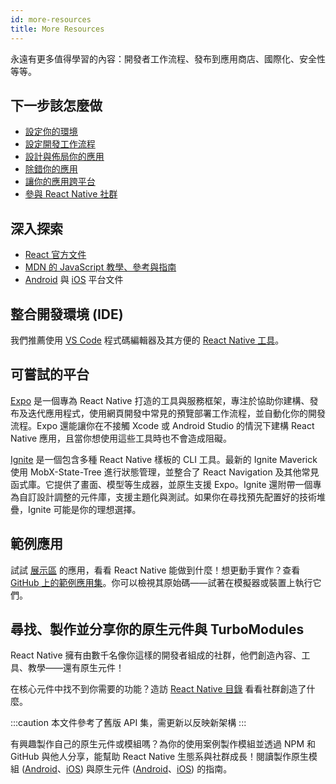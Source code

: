 ```yaml
---
id: more-resources
title: More Resources
---
```


永遠有更多值得學習的內容：開發者工作流程、發布到應用商店、國際化、安全性等等。

## 下一步該怎麼做

- [設定你的環境](environment-setup)
- [設定開發工作流程](running-on-device)
- [設計與佈局你的應用](flexbox)
- [除錯你的應用](debugging)
- [讓你的應用跨平台](platform-specific-code)
- [參與 React Native 社群](/community/overview)

## 深入探索

- [React 官方文件](https://react.dev/learn)
- [MDN 的 JavaScript 教學、參考與指南](https://developer.mozilla.org/en-US/docs/Web/JavaScript)
- [Android](https://developer.android.com/docs) 與 [iOS](https://developer.apple.com/documentation/uikit) 平台文件

## 整合開發環境 (IDE)

我們推薦使用 [VS Code](https://code.visualstudio.com/) 程式碼編輯器及其方便的 [React Native 工具](https://marketplace.visualstudio.com/items?itemName=msjsdiag.vscode-react-native)。

## 可嘗試的平台

[Expo](https://docs.expo.dev/) 是一個專為 React Native 打造的工具與服務框架，專注於協助你建構、發布及迭代應用程式，使用網頁開發中常見的預覽部署工作流程，並自動化你的開發流程。Expo 還能讓你在不接觸 Xcode 或 Android Studio 的情況下建構 React Native 應用，且當你想使用這些工具時也不會造成阻礙。

[Ignite](https://github.com/infinitered/ignite) 是一個包含多種 React Native 樣板的 CLI 工具。最新的 Ignite Maverick 使用 MobX-State-Tree 進行狀態管理，並整合了 React Navigation 及其他常見函式庫。它提供了畫面、模型等生成器，並原生支援 Expo。Ignite 還附帶一個專為自訂設計調整的元件庫，支援主題化與測試。如果你在尋找預先配置好的技術堆疊，Ignite 可能是你的理想選擇。

## 範例應用

試試 [展示區](https://reactnative.dev/showcase) 的應用，看看 React Native 能做到什麼！想更動手實作？查看 [GitHub 上的範例應用集](https://github.com/ReactNativeNews/React-Native-Apps)。你可以檢視其原始碼——試著在模擬器或裝置上執行它們。

## 尋找、製作並分享你的原生元件與 TurboModules

React Native 擁有由數千名像你這樣的開發者組成的社群，他們創造內容、工具、教學——還有原生元件！

在核心元件中找不到你需要的功能？造訪 [React Native 目錄](https://reactnative.directory) 看看社群創造了什麼。

:::caution
本文件參考了舊版 API 集，需更新以反映新架構
:::

有興趣製作自己的原生元件或模組嗎？為你的使用案例製作模組並透過 NPM 和 GitHub 與他人分享，能幫助 React Native 生態系與社群成長！閱讀製作原生模組 ([Android](legacy/native-modules-android.md)、[iOS](legacy/native-modules-ios.md)) 與原生元件 ([Android](legacy/native-components-android.md)、[iOS](legacy/native-components-ios.md)) 的指南。